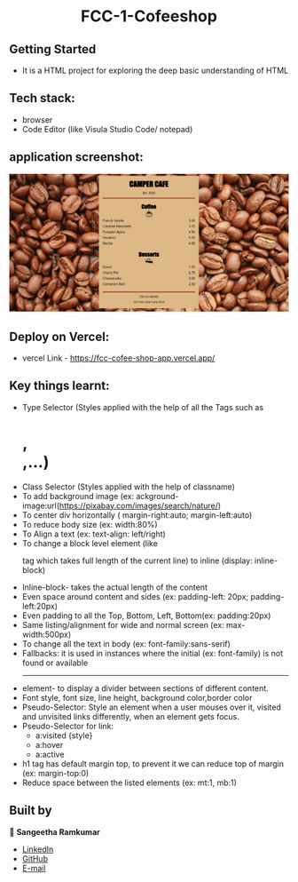 ﻿<h1 align="center"> FCC-1-Cofeeshop </h1>

## Getting Started
- It is a HTML project for exploring the deep basic understanding of HTML

## Tech stack:
- browser
- Code Editor (like Visula Studio Code/ notepad)

## application screenshot:
![image1](https://github.com/Sangi19/FCC-CofeeShopApp/blob/main/images/Capture.PNG)

## Deploy on Vercel:
- vercel Link - https://fcc-cofee-shop-app.vercel.app/

## Key things learnt:
  - Type Selector (Styles applied with the help of all the Tags such as <h1>,<div>,<img>...)
  - Class Selector (Styles applied with the help of classname)
  - To add background image (ex: ackground-image:url(https://pixabay.com/images/search/nature/)
  - To center div horizontally ( margin-right:auto; margin-left:auto)
  - To reduce body size (ex: width:80%)
  - To Align a text (ex: text-align: left/right)
  - To change a block level element (like <p> tag which takes full length of the current line) to inline (display: inline-block)
  - Inline-block- takes the actual length of the content
  - Even space around content and sides (ex: padding-left: 20px; padding-left:20px)
  - Even padding to all the Top, Bottom, Left, Bottom(ex: padding:20px)
  - Same listing/alignment for wide and normal screen (ex: max-width:500px)
  - To change all the text in body (ex: font-family:sans-serif)
  - Fallbacks: it is used in instances where the initial (ex: font-family) is not found or available
  - <hr> element- to display a divider between sections of different content.
  - Font style, font size, line height, background color,border color
  - Pseudo-Selector: Style an element when a user mouses over it,  visited and unvisited links differently, when an element gets focus.
  - Pseudo-Selector for link:
      - a:visited {style}
      - a:hover
      - a:active
  - h1 tag has default margin top, to prevent it we can reduce top of margin (ex: margin-top:0)
  - Reduce space between the listed elements (ex: mt:1, mb:1)
  
## Built by

👤 **Sangeetha Ramkumar**

- [LinkedIn](https://www.linkedin.com/in/sangeetharamkumar)
- [GitHub](https://github.com/Sangi19)
- [E-mail](sangiammu1020@gmail.com)


